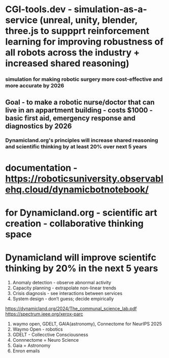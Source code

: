 # CGI-tools.dev - simulation-as-a-service (unreal, unity, blender, three.js to suppprt reinforcement learning for improving robustness of all robots across the industry + increased shared reasoning)

### simulation for making robotic surgery more cost-effective and more accurate by 2026


## Goal - to make a robotic nurse/doctor that can live in an appartment building - costs $1000 - basic first aid, emergency response and diagnostics by 2026

### Dynamicland.org's principles will increase shared reasoning and scientific thinking by at least 20% over next 5 years


# documentation - https://roboticsuniversity.observablehq.cloud/dynamicbotnotebook/

# for Dynamicland.org - scientific art creation - collaborative thinking space

# Dynamicland will improve scientifc thinking by 20% in the next 5 years

1. Anomaly detection - observe abnormal activity
2. Capacity planning - extrapolate non-linear trends
3. Crisis diagnosis - see interactions between services
4. System design - don’t guess; decide empirically

https://dynamicland.org/2024/The_communal_science_lab.pdf
https://spectrum.ieee.org/xerox-parc

1. waymo open, GDELT, GAIA(astronomy), Connectome for NeurIPS 2025
1. Waymo Open - robotics
2. GDELT - Collecctive Consciousness
3. Connnectome = Neuro Science
4. Gaia = Astronomy
5. Enron emails
